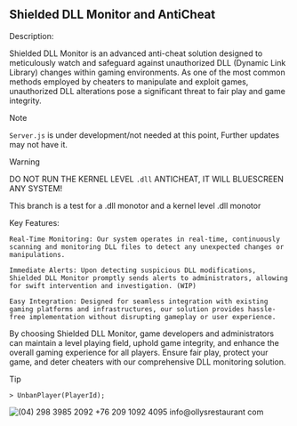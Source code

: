 ## Shielded DLL Monitor and AntiCheat

Description:

Shielded DLL Monitor is an advanced anti-cheat solution designed to meticulously watch and safeguard against unauthorized DLL (Dynamic Link Library) changes within gaming environments. As one of the most common methods employed by cheaters to manipulate and exploit games, unauthorized DLL alterations pose a significant threat to fair play and game integrity.

> [!NOTE] 
> `Server.js` is under development/not needed at this point, Further updates may not have it.

> [!WARNING]
> DO NOT RUN THE KERNEL LEVEL `.dll` ANTICHEAT, IT WILL BLUESCREEN ANY SYSTEM!
> 
This branch is a test for a .dll monotor and a kernel level .dll monotor

Key Features:

    Real-Time Monitoring: Our system operates in real-time, continuously scanning and monitoring DLL files to detect any unexpected changes or manipulations.

    Immediate Alerts: Upon detecting suspicious DLL modifications, Shielded DLL Monitor promptly sends alerts to administrators, allowing for swift intervention and investigation. (WIP)

    Easy Integration: Designed for seamless integration with existing gaming platforms and infrastructures, our solution provides hassle-free implementation without disrupting gameplay or user experience.
    
By choosing Shielded DLL Monitor, game developers and administrators can maintain a level playing field, uphold game integrity, and enhance the overall gaming experience for all players. Ensure fair play, protect your game, and deter cheaters with our comprehensive DLL monitoring solution.

> [!TIP]
```
> UnbanPlayer(PlayerId);
```

![(04) 298 3985 2092 +76 209 1092 4095 info@ollysrestaurant com](https://github.com/Josephfallen/Vail-Anti-Cheat/assets/108951296/53009d86-7c15-4875-b94b-0cc56cb9a234)
